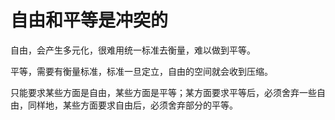 # 自由和平等是冲突的

自由，会产生多元化，很难用统一标准去衡量，难以做到平等。

平等，需要有衡量标准，标准一旦定立，自由的空间就会收到压缩。



只能要求某些方面是自由，某些方面是平等；某方面要求平等后，必须舍弃一些自由，同样地，某些方面要求自由后，必须舍弃部分的平等。